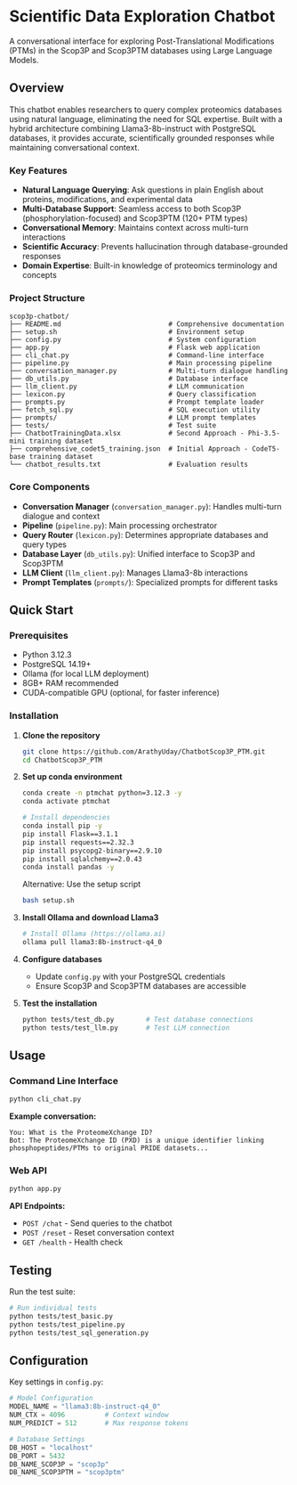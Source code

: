 # Scientific Data Exploration Chatbot

A conversational interface for exploring Post-Translational Modifications (PTMs) in the Scop3P and Scop3PTM databases using Large Language Models.

## Overview

This chatbot enables researchers to query complex proteomics databases using natural language, eliminating the need for SQL expertise. Built with a hybrid architecture combining Llama3-8b-instruct with PostgreSQL databases, it provides accurate, scientifically grounded responses while maintaining conversational context.

### Key Features

- **Natural Language Querying**: Ask questions in plain English about proteins, modifications, and experimental data
- **Multi-Database Support**: Seamless access to both Scop3P (phosphorylation-focused) and Scop3PTM (120+ PTM types)
- **Conversational Memory**: Maintains context across multi-turn interactions
- **Scientific Accuracy**: Prevents hallucination through database-grounded responses
- **Domain Expertise**: Built-in knowledge of proteomics terminology and concepts

### Project Structure
```
scop3p-chatbot/
├── README.md                           # Comprehensive documentation
├── setup.sh                            # Environment setup
├── config.py                           # System configuration
├── app.py                              # Flask web application
├── cli_chat.py                         # Command-line interface
├── pipeline.py                         # Main processing pipeline
├── conversation_manager.py             # Multi-turn dialogue handling
├── db_utils.py                         # Database interface
├── llm_client.py                       # LLM communication
├── lexicon.py                          # Query classification
├── prompts.py                          # Prompt template loader
├── fetch_sql.py                        # SQL execution utility
├── prompts/                            # LLM prompt templates
├── tests/                              # Test suite
├── ChatbotTrainingData.xlsx            # Second Approach - Phi-3.5-mini training dataset
├── comprehensive_codet5_training.json  # Initial Approach - CodeT5-base training dataset
└── chatbot_results.txt                 # Evaluation results
```

### Core Components

- **Conversation Manager** (`conversation_manager.py`): Handles multi-turn dialogue and context
- **Pipeline** (`pipeline.py`): Main processing orchestrator
- **Query Router** (`lexicon.py`): Determines appropriate databases and query types
- **Database Layer** (`db_utils.py`): Unified interface to Scop3P and Scop3PTM
- **LLM Client** (`llm_client.py`): Manages Llama3-8b interactions
- **Prompt Templates** (`prompts/`): Specialized prompts for different tasks

## Quick Start

### Prerequisites

- Python 3.12.3
- PostgreSQL 14.19+
- Ollama (for local LLM deployment)
- 8GB+ RAM recommended
- CUDA-compatible GPU (optional, for faster inference)

### Installation

1. **Clone the repository**
    ```bash
    git clone https://github.com/ArathyUday/ChatbotScop3P_PTM.git
    cd ChatbotScop3P_PTM
    ```

2. **Set up conda environment**
    ```bash
    conda create -n ptmchat python=3.12.3 -y
    conda activate ptmchat

    # Install dependencies
    conda install pip -y
    pip install Flask==3.1.1
    pip install requests==2.32.3
    pip install psycopg2-binary==2.9.10
    pip install sqlalchemy==2.0.43
    conda install pandas -y
    ```

    Alternative: Use the setup script

    ```bash
    bash setup.sh
    ```


3. **Install Ollama and download Llama3**
   ```bash
   # Install Ollama (https://ollama.ai)
   ollama pull llama3:8b-instruct-q4_0
   ```

4. **Configure databases**
   - Update `config.py` with your PostgreSQL credentials
   - Ensure Scop3P and Scop3PTM databases are accessible

5. **Test the installation**
   ```bash
   python tests/test_db.py        # Test database connections
   python tests/test_llm.py       # Test LLM connection
   ```

## Usage

### Command Line Interface

```bash
python cli_chat.py
```

**Example conversation:**
```
You: What is the ProteomeXchange ID?
Bot: The ProteomeXchange ID (PXD) is a unique identifier linking phosphopeptides/PTMs to original PRIDE datasets...
```

### Web API

```bash
python app.py
```

**API Endpoints:**
- `POST /chat` - Send queries to the chatbot
- `POST /reset` - Reset conversation context
- `GET /health` - Health check

## Testing

Run the test suite:

```bash
# Run individual tests
python tests/test_basic.py
python tests/test_pipeline.py
python tests/test_sql_generation.py

```

## Configuration

Key settings in `config.py`:

```python
# Model Configuration
MODEL_NAME = "llama3:8b-instruct-q4_0"
NUM_CTX = 4096          # Context window
NUM_PREDICT = 512       # Max response tokens

# Database Settings
DB_HOST = "localhost"
DB_PORT = 5432
DB_NAME_SCOP3P = "scop3p"
DB_NAME_SCOP3PTM = "scop3ptm"
```